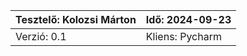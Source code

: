 | Tesztelő: Kolozsi Márton  | Idő: 2024-09-23 |
|---------------------------|-----------------|
| Verzió: 0.1               | Kliens: Pycharm |